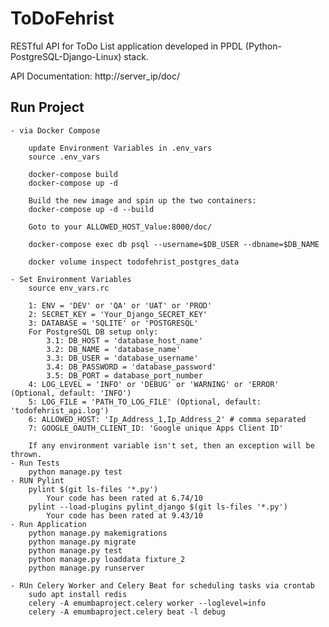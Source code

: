 # ToDoFehrist
RESTful API for ToDo List application developed in PPDL (Python-PostgreSQL-Django-Linux) stack.

API Documentation: http://server_ip/doc/

## Run Project

    - via Docker Compose

        update Environment Variables in .env_vars
        source .env_vars

        docker-compose build
        docker-compose up -d

        Build the new image and spin up the two containers: 
        docker-compose up -d --build

        Goto to your ALLOWED_HOST_Value:8000/doc/

        docker-compose exec db psql --username=$DB_USER --dbname=$DB_NAME

        docker volume inspect todofehrist_postgres_data

    - Set Environment Variables
        source env_vars.rc

        1: ENV = 'DEV' or 'QA' or 'UAT' or 'PROD'
        2: SECRET_KEY = 'Your_Django_SECRET_KEY'
        3: DATABASE = 'SQLITE' or 'POSTGRESQL'
        For PostgreSQL DB setup only:
            3.1: DB_HOST = 'database_host_name'
            3.2: DB_NAME = 'database_name'
            3.3: DB_USER = 'database_username'
            3.4: DB_PASSWORD = 'database_password'
            3.5: DB_PORT = database_port_number
        4: LOG_LEVEL = 'INFO' or 'DEBUG' or 'WARNING' or 'ERROR' (Optional, default: 'INFO')
        5: LOG_FILE = 'PATH_TO_LOG_FILE' (Optional, default: 'todofehrist_api.log')
        6: ALLOWED_HOST: 'Ip_Address_1,Ip_Address_2' # comma separated
        7: GOOGLE_OAUTH_CLIENT_ID: 'Google unique Apps Client ID'
        
        If any environment variable isn't set, then an exception will be thrown.
    - Run Tests
        python manage.py test
    - RUN Pylint
        pylint $(git ls-files '*.py')
            Your code has been rated at 6.74/10 
        pylint --load-plugins pylint_django $(git ls-files '*.py')
            Your code has been rated at 9.43/10 
    - Run Application
        python manage.py makemigrations
        python manage.py migrate
        python manage.py test
        python manage.py loaddata fixture_2
        python manage.py runserver

    - RUn Celery Worker and Celery Beat for scheduling tasks via crontab
        sudo apt install redis
        celery -A emumbaproject.celery worker --loglevel=info
        celery -A emumbaproject.celery beat -l debug